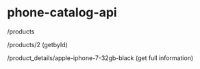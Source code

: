 # phone-catalog-api

/products

/products/2 (getbyId)

/product_details/apple-iphone-7-32gb-black (get full information)


